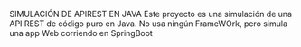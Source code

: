 SIMULACIÓN DE APIREST EN JAVA
Este proyecto es una simulación de una API REST de código puro en Java. 
No usa ningún FrameWOrk, pero simula una app Web corriendo en SpringBoot
